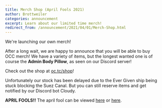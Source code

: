 ```yaml
---
title: Merch Shop (April Fools 2021)
author: Brottweiler
categories: announcement
excerpt: Learn about our limited time merch!
redirect_from: /announcement/2021/04/01/Merch-Shop.html
---
```


We're launching our own merch!

After a long wait, we are happy to announce that you will be able to buy OCC merch! We have a variety of items, but the longest wanted one is of course the **Admin Body Pillow**, as seen on our Discord server!

Check out the shop at [oc.tc/shop](https://oc.tc/shop/)!

Unfortunately our stock has been delayed due to the Ever Given ship being stuck blocking the Suez Canal. But you can still reserve items and get notified by our Discord bot Cloudy.

**APRIL FOOLS!!** The april fool can be viewed [here](https://web.archive.org/web/20210401213021/https://oc.tc/shop/) or [here](https://archive.ph/noQnZ).

